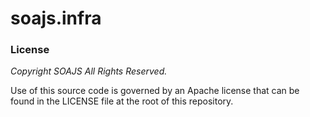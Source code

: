 # soajs.infra



### License
*Copyright SOAJS All Rights Reserved.*

Use of this source code is governed by an Apache license that can be found in the LICENSE file at the root of this repository.
